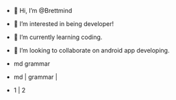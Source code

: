- 👋 Hi, I’m @Brettmind
- 👀 I’m interested in being developer!
- 🌱 I’m currently learning coding.
- 💞️ I’m looking to collaborate on android app developing.

- md grammar
- md | grammar |
- 1 | 2

<!---
Brettmind/Brettmind is a ✨ special ✨ repository because its `README.md` (this file) appears on your GitHub profile.
You can click the Preview link to take a look at your changes.
--->
